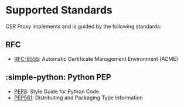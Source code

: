 # Supported Standards

CSR Proxy implements and is guided by the following standards:

## RFC

* [RFC-8555][RFC8555]: Automatic Certificate Management Environment (ACME)

## :simple-python: Python PEP

* [PEP8][PEP8]: Style Guide for Python Code
* [PEP561][PEP561]: Distributing and Packaging Type Information

[PEP8]: https://peps.python.org/pep-0008/
[PEP561]: https://peps.python.org/pep-0561/
[RFC8555]: https://www.rfc-editor.org/rfc/rfc8555.html
